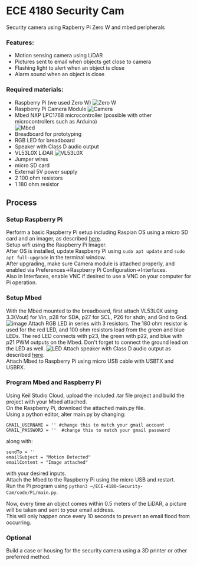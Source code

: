 # ECE 4180 Security Cam
Security camera using Rapberry Pi Zero W and mbed peripherals

### Features:

+ Motion sensing camera using LiDAR
+ Pictures sent to email when objects get close to camera
+ Flashing light to alert when an object is close
+ Alarm sound when an object is close

### Required materials:

+ Raspberry Pi (we used Zero W)
![Zero W](https://images.prismic.io/rpf-products/9371b539-77d4-47f1-b89b-aa65b23c9833_RPI%20ZERO%20W%20ANGLE%202%20REFRESH_.jpg?ixlib=gatsbyFP&auto=compress%2Cformat&fit=max&w=799&h=533)
+ Raspberry Pi Camera Module
![Camera](https://images.prismic.io/rpf-products/ffa68a46-fd44-4995-9ad4-ac846a5563f1_Camera%20V2%20Hero.jpg?ixlib=gatsbyFP&auto=compress%2Cformat&fit=max&w=799&h=533)
+ Mbed NXP LPC1768 microcontroller (possible with other microcontrollers such as Arduino)  
![Mbed](https://os.mbed.com/media/platforms/lpc1768_pinout.png)
+ Breadboard for prototyping
+ RGB LED for breadboard
+ Speaker with Class D audio output
+ VL53L0X LiDAR
![VL53L0X](https://www.geeky-gadgets.com/wp-content/uploads/2016/11/Time-of-Flight-Distance-Sensor.jpg)
+ Jumper wires
+ micro SD card
+ External 5V power supply
+ 2 100 ohm resistors
+ 1 180 ohm resistor

## Process

### Setup Raspberry Pi

Perform a basic Raspberry Pi setup including Raspian OS using a micro SD card and an imager, as described [here](https://www.raspberrypi.com/software/).  
Setup wifi using the Raspberry Pi Imager.  
After OS is installed, update Raspberry Pi using `sudo apt update` and `sudo apt full-upgrade` in the terminal window.  
After upgrading, make sure Camera module is attached properly, and enabled via Preferences->Raspberry Pi Configuration->Interfaces.  
Also in Interfaces, enable VNC if desired to use a VNC on your computer for Pi operation.

### Setup Mbed

With the Mbed mounted to the breadboard, first attach VL53L0X using 3.3(Vout) for Vin, p28 for SDA, p27 for SCL, P26 for shdn, and Gnd to Gnd.
![image](https://user-images.githubusercontent.com/109312052/234923030-9e7328f0-6e25-4d12-9294-a8aed80df002.png)
Attach RGB LED in series with 3 resistors. The 180 ohm resistor is used for the red LED, and 100 ohm resistors lead from the green and blue LEDs. The red LED connects with p23, the green with p22, and blue with p21 PWM outputs on the Mbed. Don't forget to connect the ground lead on the LED as well.
![LED](https://os.mbed.com/media/uploads/4180_1/rgbledschematic.png)
Attach speaker with Class D audio output as described [here](https://os.mbed.com/users/4180_1/notebook/using-a-speaker-for-audio-output/).  
Attach Mbed to Raspberry Pi using micro USB cable with USBTX and USBRX.

### Program Mbed and Raspberry Pi

Using Keil Studio Cloud, upload the included .tar file project and build the project with your Mbed attached.  
On the Raspberry Pi, download the attached main.py file.  
Using a python editor, alter main.py by changing:
```
GMAIL_USERNAME = '' #change this to match your gmail account
GMAIL_PASSWORD = ''  #change this to match your gmail password
```
along with:
```
sendTo = ''
emailSubject = "Motion Detected"
emailContent = "Image attached"
```
with your desired inputs.  
Attach the Mbed to the Raspberry Pi using the micro USB and restart.  
Run the Pi program using `python3 ~/ECE-4180-Security-Cam/code/Pi/main.py`.

Now, every time an object comes within 0.5 meters of the LiDAR, a picture will be taken and sent to your email address.  
This will only happen once every 10 seconds to prevent an email flood from occurring.

### Optional

Build a case or housing for the security camera using a 3D printer or other preferred method.

